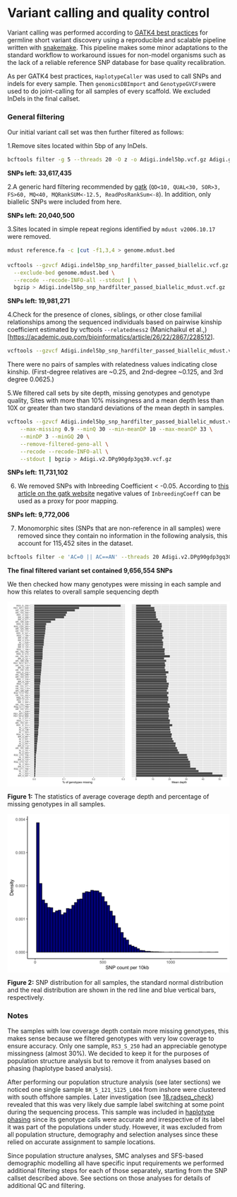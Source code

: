 Variant calling and quality control
================

Variant calling was performed according to [GATK4 best
practices](https://gatk.broadinstitute.org/hc/en-us/sections/360007226651-Best-Practices-Workflows)
for germline short variant discovery using a reproducible and scalable
pipeline written with
[snakemake](https://github.com/bakeronit/snakemake-gatk4-non-model).
This pipeline makes some minor adaptations to the standard workflow to
workaround issues for non-model organisms such as the lack of a reliable
reference SNP database for base quality recalibration.

As per GATK4 best practices, `HaplotypeCaller` was used to call SNPs and
indels for every sample. Then `genomicsDBImport` and `GenotypeGVCFs`were
used to do joint-calling for all samples of every scaffold. We excluded
InDels in the final callset.

### General filtering

Our initial variant call set was then further filtered as follows:

1.Remove sites located within 5bp of any InDels.

``` bash
bcftools filter -g 5 --threads 20 -O z -o Adigi.indel5bp.vcf.gz Adigi.gatk_raw.vcf.gz
```

**SNPs left: 33,617,435**

2.A generic hard filtering recommended by
[gatk](https://gatk.broadinstitute.org/hc/en-us/articles/360035890471-Hard-filtering-germline-short-variants)
(`QD<10, QUAL<30, SOR>3, FS>60, MQ<40, MQRankSUM<-12.5, ReadPosRankSum<-8`).
In addition, only biallelic SNPs were included from here.

**SNPs left: 20,040,500**

3.Sites located in simple repeat regions identified by
`mdust v2006.10.17` were removed.

``` bash
mdust reference.fa -c |cut -f1,3,4 > genome.mdust.bed

vcftools --gzvcf Adigi.indel5bp_snp_hardfilter_passed_biallelic.vcf.gz \
  --exclude-bed genome.mdust.bed \
  --recode --recode-INFO-all --stdout | \
  bgzip > Adigi.indel5bp_snp_hardfilter_passed_biallelic_mdust.vcf.gz
```

**SNPs left: 19,981,271**

4.Check for the presence of clones, siblings, or other close familial
relationships among the sequenced individuals based on pairwise kinship
coefficient estimated by vcftools `--relatedness2` (Manichaikul et
al.,)\[<https://academic.oup.com/bioinformatics/article/26/22/2867/228512>\].

``` bash
vcftools --gzvcf Adigi.indel5bp_snp_hardfilter_passed_biallelic_mdust.vcf.gz --relatedness2 --out indel5bp_snp_hardfilter_passed_biallelic_mdust
```

There were no pairs of samples with relatedness values indicating close
kinship. (First-degree relatives are \~0.25, and 2nd-degree \~0.125, and
3rd degree 0.0625.)

5.We filtered call sets by site depth, missing genotypes and genotype
quality, Sites with more than 10% missingness and a mean depth less than
10X or greater than two standard deviations of the mean depth in
samples.

``` bash
vcftools --gzvcf Adigi.indel5bp_snp_hardfilter_passed_biallelic_mdust.vcf.gz \
    --max-missing 0.9 --minQ 30 --min-meanDP 10 --max-meanDP 33 \
    --minDP 3 --minGQ 20 \
    --remove-filtered-geno-all \
    --recode --recode-INFO-all \
    --stdout | bgzip > Adigi.v2.DPg90gdp3gq30.vcf.gz
```

**SNPs left: 11,731,102**

6.  We removed SNPs with Inbreeding Coefficient \< -0.05. According to
    [this article on the gatk
    website](https://gatk.broadinstitute.org/hc/en-us/articles/360035531992-Inbreeding-Coefficient)
    negative values of `InbreedingCoeff` can be used as a proxy for poor
    mapping.

**SNPs left: 9,772,006**

7.  Monomorphic sites (SNPs that are non-reference in all samples) were
    removed since they contain no information in the following analysis,
    this account for 115,452 sites in the dataset.

``` bash
bcftools filter -e 'AC=0 || AC==AN' --threads 20 Adigi.v2.DPg90gdp3gq30.Fis0.05_pass.vcf.gz |bgzip > Adigi.v2.filtered.vcf.gz
```

**The final filtered variant set contained 9,656,554 SNPs**

We then checked how many genotypes were missing in each sample and how
this relates to overall sample sequencing depth

<img src="02.quality_control_files/figure-gfm/unnamed-chunk-1-1.png" width="1152" style="display: block; margin: auto;" />

**Figure 1:** The statistics of average coverage depth and percentage of
missing genotypes in all samples.

<img src="02.quality_control_files/figure-gfm/unnamed-chunk-2-1.png" width="672" style="display: block; margin: auto;" />

**Figure 2:** SNP distribution for all samples, the standard normal
distribution and the real distribution are shown in the red line and
blue vertical bars, respectively.

### Notes

The samples with low coverage depth contain more missing genotypes, this
makes sense because we filtered genotypes with very low coverage to
ensure accuracy. Only one sample, `RS3_S_250` had an appreciable
genotype missingness (almost 30%). We decided to keep it for the
purposes of population structure analysis but to remove it from analyses
based on phasing (haplotype based analysis).

After performing our population structure analysis (see later sections)
we noticed one single sample `BR_5_121_S125_L004` from inshore were
clustered with south offshore samples. Later investigation (see
[18.radseq_check](18.radseq_check.md)) revealed that this was very
likely due sample label switching at some point during the sequencing
process. This sample was included in [haplotype phasing](03.phasing.md)
since its genotype calls were accurate and irrespective of its label it
was part of the populations under study. However, it was excluded from
all population structure, demography and selection analyses since these
relied on accurate assignment to sample locations.

Since population structure analyses, SMC analyses and SFS-based
demographic modelling all have specific input requirements we performed
additional filtering steps for each of those separately, starting from
the SNP callset described above. See sections on those analyses for
details of additional QC and filtering.

